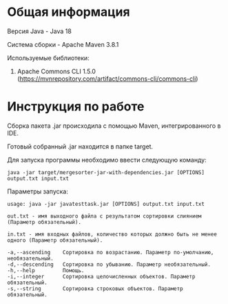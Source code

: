 # Общая информация

Версия Java - Java 18

Система сборки - Apache Maven 3.8.1

Используемые библиотеки:
1. Apache Commons CLI 1.5.0 (https://mvnrepository.com/artifact/commons-cli/commons-cli)

# Инструкция по работе

Сборка пакета .jar происходила с помощью Maven, интегрированного в IDE.

Готовый собранный .jar находится в папке target.

Для запуска программы необходимо ввести следующую команду:

    java -jar target/mergesorter-jar-with-dependencies.jar [OPTIONS] output.txt input.txt

Параметры запуска:

    usage: java -jar javatesttask.jar [OPTIONS] output.txt input.txt

    out.txt - имя выходного файла с результатом сортировки слиянием (Параметр обязательный).

    in.txt - имя входных файлов, количество которых должно быть не менее одного (Параметр обязательный).

    -a,--ascending    Сортировка по возрастанию. Параметр по-умолчанию, необязательный.
    -d,--descending   Сортировка по убыванию. Параметр необязательный.
    -h,--help         Помощь.
    -i,--integer      Сортировка целочисленных объектов. Параметр обязательный.
    -s,--string       Сортировка строковых объектов. Параметр обязательный.
